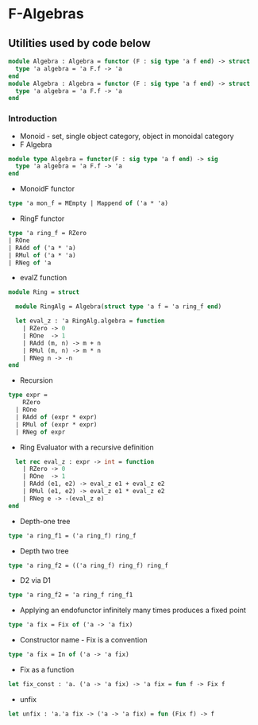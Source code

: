 # F-Algebras
## Utilities used by code below
```ocaml
module Algebra : Algebra = functor (F : sig type 'a f end) -> struct
  type 'a algebra = 'a F.f -> 'a
end
module Algebra : Algebra = functor (F : sig type 'a f end) -> struct
  type 'a algebra = 'a F.f -> 'a
end
```
### Introduction
- Monoid - set, single object category, object in monoidal category
- F Algebra
```ocaml
module type Algebra = functor(F : sig type 'a f end) -> sig
  type 'a algebra = 'a F.f -> 'a
end
```
- MonoidF functor
```ocaml
type 'a mon_f = MEmpty | Mappend of ('a * 'a)
```
- RingF functor
```ocaml
type 'a ring_f = RZero 
| ROne 
| RAdd of ('a * 'a) 
| RMul of ('a * 'a) 
| RNeg of 'a
```
- evalZ function
```ocaml
module Ring = struct

  module RingAlg = Algebra(struct type 'a f = 'a ring_f end)

  let eval_z : 'a RingAlg.algebra = function
    | RZero -> 0
    | ROne  -> 1
    | RAdd (m, n) -> m + n
    | RMul (m, n) -> m * n
    | RNeg n -> -n
end
```
- Recursion
```ocaml
type expr =
    RZero
  | ROne
  | RAdd of (expr * expr)
  | RMul of (expr * expr)
  | RNeg of expr
```
- Ring Evaluator with a recursive definition
```ocaml
  let rec eval_z : expr -> int = function
    | RZero -> 0
    | ROne  -> 1
    | RAdd (e1, e2) -> eval_z e1 + eval_z e2
    | RMul (e1, e2) -> eval_z e1 * eval_z e2
    | RNeg e -> -(eval_z e)
end
```
- Depth-one tree
```ocaml
type 'a ring_f1 = ('a ring_f) ring_f
```
- Depth two tree
```ocaml
type 'a ring_f2 = (('a ring_f) ring_f) ring_f
```
- D2 via D1
```ocaml
type 'a ring_f2 = 'a ring_f ring_f1
```
- Applying an endofunctor infinitely many times produces a fixed point
```ocaml
type 'a fix = Fix of ('a -> 'a fix)
```
- Constructor name - Fix is a convention
```ocaml
type 'a fix = In of ('a -> 'a fix)
```
- Fix as a function
```ocaml
let fix_const : 'a. ('a -> 'a fix) -> 'a fix = fun f -> Fix f
```
- unfix
```ocaml
let unfix : 'a.'a fix -> ('a -> 'a fix) = fun (Fix f) -> f
```
